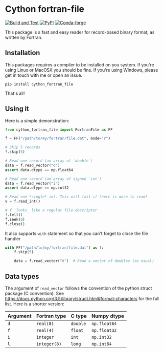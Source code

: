 # Cython fortran-file

[![Build and Test](https://github.com/cphyc/cython_fortran_file/actions/workflows/build-test.yaml/badge.svg)](https://github.com/cphyc/cython_fortran_file/actions/workflows/build-test.yaml)
[![PyPI](https://img.shields.io/pypi/v/cython_fortran_file)](https://pypi.org/project/cython_fortran_file)
[![Conda-forge](https://img.shields.io/conda/vn/conda-forge/cython-fortran-file.svg)](https://anaconda.org/conda-forge/cython-fortran-file)

This package is a fast and easy reader for record-based binary format, as written by Fortran.

## Installation

This packages requires a compiler to be installed on you system. If you're using Linux or MacOSX you should be fine. If you're using Windows, please get in touch with me or open an issue.
```
pip install cython_fortran_file
```
That's all!

## Using it
Here is a simple demonstration:

```python
from cython_fortran_file import FortranFile as FF

f = FF("/path/to/my/fortran/file.dat", mode="r")

# Skip 5 records
f.skip(5)

# Read one record (an array of `double`)
data = f.read_vector("d")
assert data.dtype == np.float64

# Read one record (an array of signed `int`)
data = f.read_vector("i")
assert data.dtype == np.int32

# Read one *single* int. This will fail if there is more to read!
v = f.read_int()

# f _looks_ like a regular file descriptor
f.tell()
f.seek(0)
f.close()
```

It also supports `with` statement so that you can't forget to close the file handler
```python
with FF("/path/to/my/fortran/file.dat") as f:
    f.skip(5)

    data = f.read_vector("d")  # Read a vector of doubles (as usual)
```

## Data types

The argument of `read_vector` follows the convention of the python struct package (C convention). See https://docs.python.org/3.5/library/struct.html#format-characters for the full list. Here is a shorter version:

Argument | Fortran type | C type     | Numpy dtype
---------|--------------|------------|--------------
`d`      | `real(8)`    | `double`   | `np.float64`
`f`      | `real(4)`    | `float`    | `np.float32`
`i`      | `integer`    | `int`      | `np.int32`
`l`      | `integer(8)` | `long`     | `np.int64`
